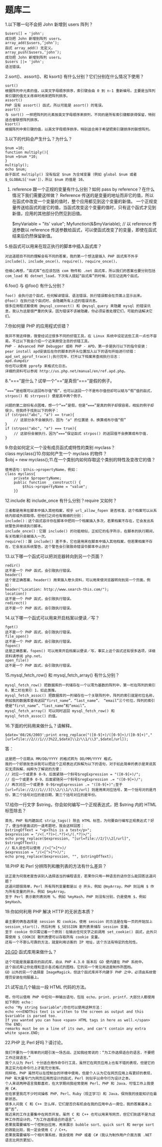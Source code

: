 # 题库二

1.以下哪一句不会把 John 新增到 users 阵列？

    $users[] = 'john';
    成功把 John 新增到阵列 users。 
    array_add($users,’john’);
    函式 array_add() 无定义。 
    array_push($users,‘john’);
    成功把 John 新增到阵列 users。 
    $users ||= 'john';
    语法错误。
    

2.sort()、assort()、和 ksort() 有什么分别？它们分别在什么情况下使用？

    sort()
    根据阵列中元素的值，以英文字母顺序排序，索引键会由 0 到 n-1 重新编号。主要是当阵列索引键的值无关疼痒时用来把阵列排序。 
    assort()
    PHP 没有 assort() 函式，所以可能是 asort() 的笔误。
    asort()
    与 sort() 一样把阵列的元素按英文字母顺序来排列，不同的是所有索引键都获得保留，特别适合替联想阵列排序。 
    ksort()
    根据阵列中索引键的值，以英文字母顺序排序，特别适合用于希望把索引键排序的联想阵列。
    

3.以下的代码会产生什么？为什么？

    $num =10;
    function multiply(){
    $num =$num *10;
    }
    multiply();
    echo $num;
    由于函式 multiply() 没有指定 $num 为全域变量（例如 global $num 或者 $_GLOBALS['num']），所以 $num 的值是 10。
    

1. reference 跟一个正规的变量有什么分别？如何 pass by reference？在什么情况下我们需要这样做？
    Reference 传送的是变量的地址而非它的值，所以在函式中改变一个变量的值时，整个应用都见到这个变量的新值。
    一个正规变量传送给函式的是它的值，当函式改变这个变量的值时，只有这个函式才见到新值，应用的其他部分仍然见到旧值。
    
    $myVariable = "its' value";
    Myfunction(&$myVariable); // 以 reference 传送参数以 reference 传送参数给函式，可以使函式改变了的变量，即使在函式结束后仍然保留新值。
    

5.些函式可以用来在现正执行的脚本中插入函式库？

    对这道题目不同的理解会有不同的答案，我的第一个想法是插入 PHP 函式库不外乎 include()、include_once()、require()、require_once()，
    
    但细心再想，“函式库”也应该包括 com 物件和 .net 函式库，所以我们的答案也要分别包括 com_load 和 dotnet_load，下次有人提起“函式库”的时候，别忘记这两个函式。
    

6.foo() 与 @foo() 有什么分别？

    foo() 会执行这个函式，任何解译错误、语法错误、执行错误都会在页面上显示出来。
    @foo() 在执行这个函式时，会隐藏所有上述的错误讯息。
    很多应用程式都使用 @mysql_connect() 和 @mysql_query 来隐藏 mysql 的错误讯息，我认为这是很严重的失误，因为错误不该被隐藏，你必须妥善处理它们，可能的话解决它们。
    

7.你如何替 PHP 的应用程式侦错？

    我并不常这样做，我曾经试过很多不同的侦错工具，在 Linux 系统中设定这些工具一点也不容易。不过以下我会介绍一个近来颇受注目的侦错工具。
    PHP - Advanced PHP Debugger 或称 PHP - APD，第一步是执行以下的指令安装：
    pear install apd安装后在你的脚本的开头位置加入以下的语句开始进行侦错：
    apd_set_pprof_trace();执行完毕，打开以下档案来查阅执行日志：
    apd.dumpdir
    你也可以使用 pprofp 来格式化日志。
    详细的资料可以参阅 http://us.php.net/manual/en/ref.apd.php。
    

8.“===”是什么？试举一个“==”是真但“===”是假的例子。

    “===”是给既可以送回布尔值“假”，也可以送回一个不是布尔值但却可以赋与“假”值的函式，strpos() 和 strrpos() 便是其中两个例子。
    
    问题的第二部份有点困难，想一个“==”是假，但是“===”是真的例子却很容易，相反的例子却很少。但我终于找到以下的例子：
    if (strpos("abc", "a") == true){    
        // 这部分永不会被执行，因为 "a" 的位置是 0，换算成布尔值“假”
    }
    if (strpos("abc", "a") === true){    
        // 这部份会被执行，因为“===”保证函式 strpos() 的送回值不会换算成布尔值.
    }
    

9.你会如何定义一个没有成员函式或特性的类别 myclass？  
class myclass{}10.你如何产生一个 myclass 的物件？  
$obj = new myclass();11.在一个类别内如何存取这个类别的特性及变改它的值？

    使用语句：$this->propertyName，例如：
    class myclass{ 
        private $propertyName; 
        public function __construct() {
            $this->propertyName = "value"; 
        }}
    

12.include 和 include_once 有什么分别？require 又如何？

    三者都是用来在脚本中插入其他档案，视乎 url_allow_fopen 是否核准，这个档案可以从系统内部或外部取得。但他们之间也有微细的分别：
    include()：这个函式容许你在脚本中把同一个档案插入多次，若果档案不存在，它会发出系统警告并继续执行脚本。
    include_once()：它跟 include() 的功能相似，正如它的名字所示，在脚本的执行期间，有关档案只会被插入一次。
    require()：跟 include() 差不多，它也是用来在脚本中插入其他档案，但若果档案不存在，它会发出系统警告，这个警告会引致致命错误令脚本中止执行
    

13.以下哪一个函式可以把浏览器转向到另一个页面？

    redir()
    这不是一个 PHP 函式，会引致执行错误。
    header()
    这个是正确答案，header() 用来插入卷头资料，可以用来使浏览器转向到另一个页面，例如：
    header("Location: http://www.search-this.com/");
    location()
    这不是一个 PHP 函式，会引致执行错误。
    redirect()
    这不是一个 PHP 函式，会引致执行错误。
    

14.以下哪一个函式可以用来开启档案以便读／写？

    fget()
    这不是一个 PHP 函式，会引致执行错误。
    file_open()
    这不是一个 PHP 函式，会引致执行错误。
    fopen()
    这是正确答案，fopen() 可以用来开启档案以便读／写，事实上这个函式还有很多选项，详细资料请参阅 php.net。 
    open_file()
    这不是一个 PHP 函式，会引致执行错误。
    

15.mysql_fetch_row() 和 mysql_fetch_array() 有什么分别？

    mysql_fetch_row() 把数据库的一列储存在一个以零为基数的阵列中，第一栏在阵列的索引 0，第二栏在索引 1，如此类推。
    mysql_fetch_assoc() 把数据库的一列储存在一个关联阵列中，阵列的索引就是栏位名称，
    例如我的数据库查询送回“first_name”、“last_name”、 “email”三个栏位，阵列的索引便是“first_name”、“last_name”和“email”。
    mysql_fetch_array() 可以同时送回 mysql_fetch_row() 和 mysql_fetch_assoc() 的值。
    

16.下面的代码用来做什么？请解释。

    $date='08/26/2003';print ereg_replace("([0-9]+)/([0-9]+)/([0-9]+)","
    [url=file://2///1///3%22,$date]\\2/\\1/\\3",$date[/url]);
    

答：

    这是把一个日期从 MM/DD/YYYY 的格式转为 DD/MM/YYYY 格式。
    我的一个好朋友告诉我可以把这个正规表达式拆解为以下的语句，对于如此简单的表示是来说其实无须拆解，纯粹为了解说的方便：
    // 对应一个或更多 0-9，后面紧随一个斜号$regExpression = "([0-9]+)/";
    // 应一个或更多 0-9，后面紧随另一个斜号$regExpression .= "([0-9]+)/";
    // 再次对应一个或更多 0-9$regExpression .= "([0-9]+)";至于 [url=file://2///1///3]\\2/\\1/\\3[/url] 则是用来对应括号，第一个括号对的是月份，第二个括号对应的是日期，第三个括号对应的是年份。
    

17.给你一行文字 $string，你会如何编写一个正规表达式，把 $string 内的 HTML 标签除去？

    首先，PHP 有内建函式 strip_tags() 除去 HTML 标签，为何要自行编写正规表达式？好了，便当作是面试的一道考题吧，我会这样回答：
    $stringOfText = "<p>This is a test</p>";
    $expression = "/<(.*?)>(.*?)<\/(.*?)>/";
    echo preg_replace($expression, "[url=file://2/]\\2[/url]", $stringOfText);
    // 有人说也可以使用 /(<[^>]*>)/ 
    $expression = "/(<[^>]*>)/";
    echo preg_replace($expression, "", $stringOfText);
    

18.PHP 和 Perl 分辨阵列和散列表的方法有什么差异？

    这正是为何我老是告诉别人选择适当的编程语言，若果你只用一种语言的话你怎么能回答这道问题？
    这道问题很简单，Perl 所有阵列变量都是以 @ 开头，例如 @myArray，PHP 则沿用 $ 作为所有变量的开头，例如 $myArray。
    至于 Perl 表示散列表则用 %，例如 %myHash，PHP 则没有分别，仍是使用 $，例如 $myHash。
    

19.你如何利用 PHP 解决 HTTP 的无状态本质？

    最主要的俩各选择是 session 和 cookie。使用 session 的方法是在每一页的开始加上 session_start()，然后利用 $_SESSION 散列表来储存 session 变量。
    至于 cookie 你只需记着一个原则：在输出任何文字之前调用 set_cookie() 函式，此外只需使用 $_COOKIE 散列表便可以存取所有 cookie 变量。
    还有一个不那么可靠的方法，就是利用访客的 IP 地址，这个方法有特定的危险性。
    

[20.GD][0] 函式库用来做什么？

    这个可能是我最喜欢的函式库，自从 PHP 4.3.0 版本后 GD 便内建在 PHP 系统中。
    这个函式库让你处理和显示各式格式的图档，它的另一个常见用途是制作所图档。
    GD 以外的另一个选择是 ImageMagick，但这个函式库并不内建于 PHP 之中，必须由系统管理员安装在伺服器上。
    

21.试写出几个输出一段 HTML 代码的方法。

    嗯，你可以使用 PHP 中任何一种输出语句，包括 echo、print、printf，大部分人都使用如下例的 echo：
    echo "My string $variable";你也可以使用这种方法：
    echo <<<ENDThis text is written to the screen as output and this $variable is parsed too. 
    If you wanted you can have <span> HTML tags in here as well.</span> The END; 
    remarks must be on a line of its own, and can't contain any extra white space.END;
    

22.PHP 比 Perl 好吗？请讨论。

    我们不要为一个简单的问题引发一场舌战，正如我经常说的：“为工作选择适合的语言，不要把工作迁就语言。”
    我个人认为 Perl 十分适合用作命令行工具，虽然它在网页应用上也有不错的表现，但是它的真正实力在命令行上才能充分发挥。
    同样地，PHP 虽然可以在控制台的环境中使用，但是个人认为它在网页应用上有更好的表现，
    PHP 有大量专门为网页应用而设计的函式，Perl 则似乎以命令行为设计之本。
    个人来说两种语言我都喜欢，在大学期间我经常使用 Perl、PHP 和 Java，可惜工作上我使用 C#，
    但在家里我花不少时间操练 PHP、Perl、Ruby（现正学习）和 Java，保持我的技能知识在最新状态。
    很多人问我 C 和 C++ 怎么样，它们是否仍有机会在我的应用中占一席位，我的答案基本上是“否”，
    我近来的工作主要集中在网页开发，虽然 C 和 C++ 也可以用来写网页，但它们到底不是为这种工作而设计的，“为工作选择适合的语言”，
    若果我需要编写一个控制台应用，用来展示 bubble sort、quick sort 和 merge sort 的效能比较，我一定会使用 C / C++。
    若果我需要编写一个相片簿系统，我会使用 PHP 或者 C#（我认为制作用户介面方面 .NET 语言比网页更加）。

[0]: http://20.GD